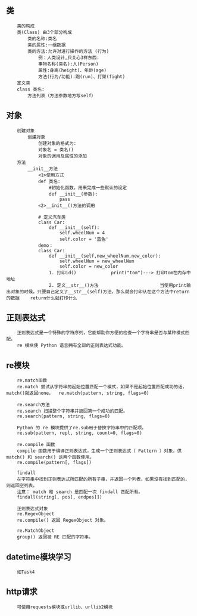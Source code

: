 ## 类
        类的构成
        类(Class) 由3个部分构成
            类的名称:类名
            类的属性:一组数据
            类的方法:允许对进行操作的方法 (行为)
                例：人类设计,只关心3样东西:
                事物名称(类名):人(Person)
                属性:身高(height)、年龄(age)
                方法(行为/功能):跑(run)、打架(fight)
        定义类    
        class 类名:
            方法列表（方法参数地方写self）
         
## 对象
        创建对象
            创建对象
                创建对象的格式为:
                对象名 = 类名()
                对象的调用及属性的添加
        方法
            __init__方法
                <1>使用方式
                def 类名:
                    #初始化函数，用来完成一些默认的设定
                    def __init__(参数):
                        pass
                <2>__init__()方法的调用

                # 定义汽车类
                class Car:
                    def __init__(self):
                        self.wheelNum = 4
                        self.color = '蓝色'
                demo：
                class Car:
                    def __init__(self,new_wheelNum,new_color):
                        self.wheelNum = new_wheelNum
                        self.color = new_color
                    1. 打印id()             print("tom")---> 打印tom在内存中地址
                    2. 定义__str__()方法                       当使用print输出对象的时候，只要自己定义了__str__(self)方法，那么就会打印从在这个方法中return的数据    return什么就打印什么

## 正则表达式
        正则表达式是一个特殊的字符序列，它能帮助你方便的检查一个字符串是否与某种模式匹配。
        re 模块使 Python 语言拥有全部的正则表达式功能。
        
## re模块
        re.match函数
        re.match 尝试从字符串的起始位置匹配一个模式，如果不是起始位置匹配成功的话，match()就返回none。  re.match(pattern, string, flags=0)
        
        re.search方法
        re.search 扫描整个字符串并返回第一个成功的匹配。
        re.search(pattern, string, flags=0)
        
        Python 的 re 模块提供了re.sub用于替换字符串中的匹配项。
        re.sub(pattern, repl, string, count=0, flags=0)
        
        re.compile 函数
        compile 函数用于编译正则表达式，生成一个正则表达式（ Pattern ）对象，供 match() 和 search() 这两个函数使用。
        re.compile(pattern[, flags])
        
        findall
        在字符串中找到正则表达式所匹配的所有子串，并返回一个列表，如果没有找到匹配的，则返回空列表。
        注意： match 和 search 是匹配一次 findall 匹配所有。
        findall(string[, pos[, endpos]])
        
        正则表达式对象
        re.RegexObject
        re.compile() 返回 RegexObject 对象。

        re.MatchObject
        group() 返回被 RE 匹配的字符串。
        
## datetime模块学习
        如Task4
    
## http请求
        可使用requests模块或urllib、urllib2模块